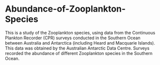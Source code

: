 # Abundance-of-Zooplankton-Species
This is a study of the Zooplankton species, using data from the Continuous Plankton Recorder (CPR) surveys conducted in the Southern Ocean between Australia and Antarctica (including Heard and Macquarie Islands). This data was obtained by the Australian Antarctic Data Centre. Surveys recorded the abundance of different Zooplankton species in the Southern Ocean.
